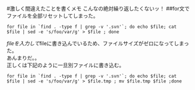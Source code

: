 #激しく間違えたことを書くメモ
こんなの絶対繰り返したくないッ！
##for文でファイルを全部リセットしてしまった。
<pre><code>for file in `find . -type f | grep -v '.svn'`; do echo $file; cat $file | sed -e 's/foo/var/g' > $file ; done  </code></pre>
$fileを入力して$fileに書き込んでいるため、ファイルサイズがゼロになってしまった。  
あんまりだ。。  
正しくは下記のように一旦別ファイルに書き込む。
<pre><code>for file in `find . -type f | grep -v '.svn'`; do echo $file; cat $file | sed -e 's/foo/var/g' > $file.tmp ; mv $file.tmp $file ;done </code></pre>

